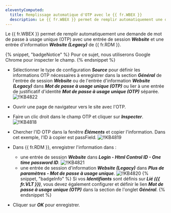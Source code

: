 ```yaml
---
eleventyComputed:
  title: Remplissage automatique d'OTP avec le {{ fr.WBEX }}
  description: Le {{ fr.WBEX }} permet de remplir automatiquement une demande de mot de passe à usage unique (OTP) avec une entrée de session de site Web et une entrée d'information de site Web (Legacy) de {{ fr.RDM }}.
---
```

Le {{ fr.WBEX }} permet de remplir automatiquement une demande de mot de passe à usage unique (OTP) avec une entrée de session ***Website*** et une entrée d'information ***Website (Legacy)*** de {{ fr.RDM }}.

{% snippet, "badgeNotice" %}
Pour ce sujet, nous utiliserons Google Chrome pour inspecter le champ.
{% endsnippet %}

- Sélectionner le type de configuration ***Source*** pour définir les informations OTP nécessaires à enregistrer dans la section ***Général*** de l'entrée de session ***Website*** ou de l'entrée d'information ***Website (Legacy)*** dans ***Mot de passe à usage unique (OTP)*** ou lier à une entrée de justificatif d'identité ***Mot de passe à usage unique (OTP)*** séparée.
![!!KB4822](https://cdnweb.devolutions.net/docs/docs_en_kb_KB4822.png)
- Ouvrir une page de navigateur vers le site avec l'OTP.
- Faire un clic droit dans le champ OTP et cliquer sur ***Inspecter***.
![!!KB4818](https://cdnweb.devolutions.net/docs/docs_en_kb_KB4818.png)
- Chercher l'ID OTP dans la fenêtre ***Éléments*** et copier l'information. Dans cet exemple, l'ID à copier est passField.
![!!KB4819](https://cdnweb.devolutions.net/docs/docs_en_kb_KB4819.png)
- Dans {{ fr.RDM }}, enregistrer l'information dans :
   - une entrée de session ***Website*** dans ***Login - Html Control ID - One time password ID***.
      ![!!KB4821](https://cdnweb.devolutions.net/docs/docs_en_kb_KB4821.png)
   - une entrée de session d'information ***Website (Legacy)*** dans ***Plus de paramètres - Mot de passe à usage unique***.
      ![!!KB4820](https://cdnweb.devolutions.net/docs/docs_en_kb_KB4820.png)
{% snippet, "badgeInfo" %}
Si vos ***Identifiants*** sont définis sur ***Lié ({{ fr.VLT }})***, vous devez également configurer et définir le lien ***Mot de passe à usage unique (OTP)*** dans la section de l'onglet ***Général***.
{% endsnippet %}

- Cliquer sur ***OK*** pour enregistrer.